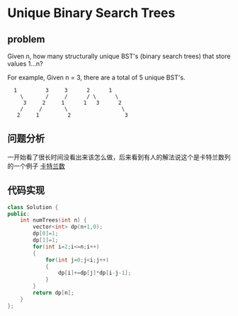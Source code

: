 #  Unique Binary Search Trees
## problem
Given n, how many structurally unique BST's (binary search trees) that store values 1...n?

For example,
Given n = 3, there are a total of 5 unique BST's. 
````
  1         3     3      2      1
    \       /     /      / \      \
     3     2     1      1   3      2
    /     /       \                 \
   2     1         2                 3
````
## 问题分析
一开始看了很长时间没看出来该怎么做，后来看到有人的解法说这个是卡特兰数列的一个例子
[卡特兰数](https://baike.baidu.com/item/%E5%8D%A1%E7%89%B9%E5%85%B0%E6%95%B0/6125746?fr=aladdin&fromid=9133402&fromtitle=%E5%8D%A1%E5%A1%94%E5%85%B0%E6%95%B0)
## 代码实现
```C++
class Solution {
public:
    int numTrees(int n) {
        vector<int> dp(n+1,0);
        dp[0]=1;
        dp[1]=1;
        for(int i=2;i<=n;i++)
        {
            for(int j=0;j<i;j++)
            {
                dp[i]+=dp[j]*dp[i-j-1];
            }
        }
        return dp[n];
    }
};
```
